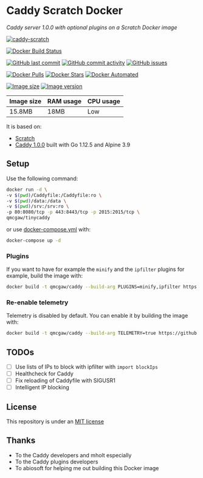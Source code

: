 # Caddy Scratch Docker

*Caddy server 1.0.0 with optional plugins on a Scratch Docker image*

[![caddy-scratch](https://github.com/qdm12/caddy-scratch/raw/master/title.jpg)](https://hub.docker.com/r/qmcgaw/tinycaddy)

[![Docker Build Status](https://img.shields.io/docker/build/qmcgaw/tinycaddy.svg)](https://hub.docker.com/r/qmcgaw/tinycaddy)

[![GitHub last commit](https://img.shields.io/github/last-commit/qdm12/caddy-scratch.svg)](https://github.com/qdm12/caddy-scratch/issues)
[![GitHub commit activity](https://img.shields.io/github/commit-activity/y/qdm12/caddy-scratch.svg)](https://github.com/qdm12/caddy-scratch/issues)
[![GitHub issues](https://img.shields.io/github/issues/qdm12/caddy-scratch.svg)](https://github.com/qdm12/caddy-scratch/issues)

[![Docker Pulls](https://img.shields.io/docker/pulls/qmcgaw/tinycaddy.svg)](https://hub.docker.com/r/qmcgaw/tinycaddy)
[![Docker Stars](https://img.shields.io/docker/stars/qmcgaw/tinycaddy.svg)](https://hub.docker.com/r/qmcgaw/tinycaddy)
[![Docker Automated](https://img.shields.io/docker/automated/qmcgaw/tinycaddy.svg)](https://hub.docker.com/r/qmcgaw/tinycaddy)

[![Image size](https://images.microbadger.com/badges/image/qmcgaw/tinycaddy.svg)](https://microbadger.com/images/qmcgaw/tinycaddy)
[![Image version](https://images.microbadger.com/badges/version/qmcgaw/tinycaddy.svg)](https://microbadger.com/images/qmcgaw/tinycaddy)

| Image size | RAM usage | CPU usage |
| --- | --- | --- |
| 15.8MB | 18MB | Low |

It is based on:

- [Scratch](https://hub.docker.com/_/scratch/)
- [Caddy 1.0.0](https://github.com/mholt/caddy) built with Go 1.12.5 and Alpine 3.9

## Setup

Use the following command:

```bash
docker run -d \
-v $(pwd)/Caddyfile:/Caddyfile:ro \
-v $(pwd)/data:/data \
-v $(pwd)/srv:/srv:ro \
-p 80:8080/tcp -p 443:8443/tcp -p 2015:2015/tcp \
qmcgaw/tinycaddy
```

or use [docker-compose.yml](https://github.com/qdm12/caddy-scratch/blob/master/docker-compose.yml) with:

```bash
docker-compose up -d
```

### Plugins

If you want to have for example the `minify` and the `ipfilter` plugins for example, build the image with:

```sh
docker build -t qmcgaw/caddy --build-arg PLUGINS=minify,ipfilter https://github.com/qdm12/caddy-scratch.git
```

### Re-enable telemetry

Telemetry is disabled by default. You can enable it by building the image with:

```sh
docker build -t qmcgaw/caddy --build-arg TELEMETRY=true https://github.com/qdm12/caddy-scratch.git
```

## TODOs

- [ ] Use lists of IPs to block with ipfilter with `import blockIps`
- [ ] Healthcheck for Caddy
- [ ] Fix reloading of Caddyfile with SIGUSR1
- [ ] Intelligent IP blocking

## License

This repository is under an [MIT license](https://github.com/qdm12/caddy-scratch/master/license)

## Thanks

- To the Caddy developers and mholt especially
- To the Caddy plugins developers
- To abiosoft for helping me out building this Docker image
